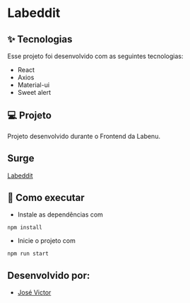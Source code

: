 # Labeddit

## ✨ Tecnologias

Esse projeto foi desenvolvido com as seguintes tecnologias:

- React
- Axios
- Material-ui
- Sweet alert


## 💻 Projeto
Projeto desenvolvido durante o Frontend da Labenu. 

## Surge
[Labeddit](http://labeddit-josevictorepps.surge.sh/)


## 🚀 Como executar

- Instale as dependências com

```
npm install
```

- Inicie o projeto com

```
npm run start
```

## Desenvolvido por:

- [José Victor](https://www.linkedin.com/in/jose-victor-tf/)
